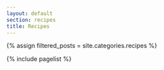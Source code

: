 ```yaml
---
layout: default
section: recipes
title: Recipes
---
```


{% assign filtered_posts = site.categories.recipes %}

{% include pagelist %}

